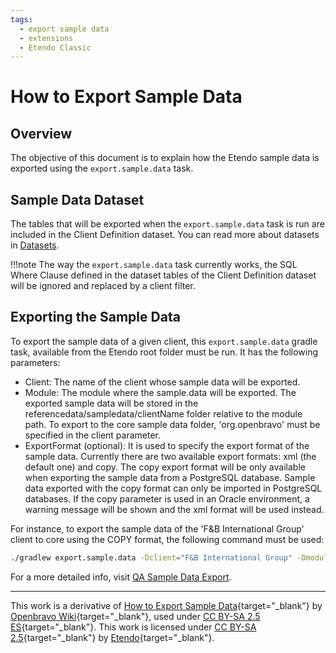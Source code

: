 ```yaml
---
tags:
  - export sample data
  - extensions
  - Etendo Classic
---
```


# How to Export Sample Data

## Overview

The objective of this document is to explain how the Etendo sample data is exported using the `export.sample.data` task.

## Sample Data Dataset

The tables that will be exported when the `export.sample.data` task is run are included in the Client Definition dataset. You can read more about datasets in [Datasets](../concepts/Datasets.md).

!!!note 
    The way the `export.sample.data` task currently works, the SQL Where Clause defined in the dataset tables of the Client Definition dataset will be ignored and replaced by a client filter.

## Exporting the Sample Data

To export the sample data of a given client, this `export.sample.data` gradle task, available from the Etendo root folder must be run. It has the following parameters:

  * Client: The name of the client whose sample data will be exported.
  * Module: The module where the sample.data will be exported. The exported sample data will be stored in the referencedata/sampledata/clientName folder relative to the module path. To export to the core sample data folder, 'org.openbravo' must be specified in the client parameter.
  * ExportFormat (optional): It is used to specify the export format of the sample data. Currently there are two available export formats: xml (the default one) and copy. The copy export format will be only available when exporting the sample data from a PostgreSQL database. Sample data exported with the copy format can only be imported in PostgreSQL databases. If the copy parameter is used in an Oracle environment, a warning message will be shown and the xml format will be used instead.

For instance, to export the sample data of the 'F&B International Group' client to core using the COPY format, the following command must be used:

```bash title="Terminal"
./gradlew export.sample.data -Dclient="F&B International Group" -Dmodule=org.openbravo -DexportFormat=copy
```

For a more detailed info, visit [QA Sample Data Export](../how-to-guides/QA-sampledata-export.md).

---

This work is a derivative of [How to Export Sample Data](http://wiki.openbravo.com/wiki/How_to_export_sample_data){target="\_blank"} by [Openbravo Wiki](http://wiki.openbravo.com/wiki/Welcome_to_Openbravo){target="\_blank"}, used under [CC BY-SA 2.5 ES](https://creativecommons.org/licenses/by-sa/2.5/es/){target="\_blank"}. This work is licensed under [CC BY-SA 2.5](https://creativecommons.org/licenses/by-sa/2.5/){target="\_blank"} by [Etendo](https://etendo.software){target="\_blank"}.